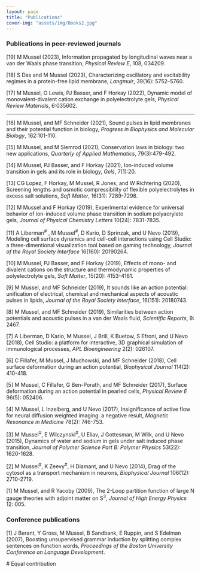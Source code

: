```yaml
---
layout: page
title: "Publications"
cover-img: "assets/img/Books2.jpg"
---
```


### Publications in peer-reviewed journals
[19] M Mussel (2023), Information propagated by longitudinal waves near a van der Waals phase transition, *Physical Review E*, 108, 034209. 

[18] S Das and M Mussel (2023), Characterizing oscillatory and excitability regimes in a protein-free
lipid membrane, *Langmuir*, 39(16): 5752–5760.

[17] M Mussel, O Lewis, PJ Basser, and F Horkay (2022), Dynamic model of monovalent-divalent cation exchange in polyelectrolyte gels, *Physical Review Materials*, 6:035602.

- - - 

[16] M Mussel, and MF Schneider (2021), Sound pulses in lipid membranes and their potential function in biology, <i>Progress in Biophysics and Molecular Biology</i>, 162:101-110.

[15] M Mussel, and M Slemrod (2021), Conservation laws in biology: two new applications, <i>Quarterly of Applied Mathematics</i>, 79(3):479-492.

[14] M Mussel, PJ Basser, and F Horkay (2021), Ion-induced volume transition in gels and its role in biology, <i>Gels</i>, 7(1):20.

[13] CG Lopez, F Horkay, M Mussel, R Jones, and W Richtering (2020), Screening lengths and osmotic compressibility of flexible polyelectrolytes in excess salt solutions, <i>Soft Matter</i>, 16(31):  7289-7298.

[12] M Mussel and F Horkay (2019), Experimental evidence for universal behavior of ion-induced volume phase transition in sodium polyacrylate gels, *Journal of Physical Chemistry Letters* 10(24): 7831-7835.

[11] A Liberman<sup>#</sup> , M Mussel<sup>#</sup>, D Kario, D Sprinzak, and U Nevo (2019), Modeling cell surface dynamics and cell-cell interactions using Cell Studio: a three-dimentional visualization tool based on gaming technology, *Journal of the Royal Society Interface* 16(160): 20190264.

[10] M Mussel, PJ Basser, and F Horkay (2019), Effects of mono- and divalent cations on the structure and thermodynamic properties of polyelectrolyte gels, *Soft Matter*, 15(20): 4153-4161.

[9] M Mussel, and MF Schneider (2019), It sounds like an action potential: unification of electrical, chemical and mechanical aspects of acoustic pulses in lipids, *Journal of the Royal Society Interface*, 16(151): 20180743.

[8] M Mussel, and MF Schneider (2019), Similarities between action potentials and acoustic pulses in a van der Waals fluid, *Scientific Reports*, 9: 2467.

[7] A Liberman, D Kario, M Mussel, J Brill, K Buetow, S Efroni, and U Nevo (2018), Cell Studio: a platform for interactive, 3D graphical simulation of immunological processes, *APL Bioengineering* 2(2): 026107.

[6] C Fillafer, M Mussel, J Muchowski, and MF Schneider (2018), Cell surface deformation during an action potential, *Biophysical Journal* 114(2): 410-418.

[5] M Mussel, C Fillafer, G Ben-Porath, and MF Schneider (2017), Surface deformation during an action potential in pearled cells, *Physical Review E* 96(5): 052406.

[4] M Mussel, L Inzelberg, and U Nevo (2017), Insignificance of active flow for neural diffusion weighted imaging: a negative result, *Magnetic Resonance in Medicine* 78(2): 746-753.

[3] M Mussel<sup>#</sup>, E Wilczynski<sup>#</sup>, U Eliav, J Gottesman, M Wilk, and U Nevo (2015), Dynamics of water and sodium in gels under salt induced phase transition, *Journal of Polymer Science Part B: Polymer Physics* 53(22): 1620-1628.

[2] M Mussel<sup>#</sup>, K Zeevy<sup>#</sup>, H Diamant, and U Nevo (2014), Drag of the cytosol as a transport mechanism in neurons, *Biophysical Journal* 106(12): 2710-2719.

[1] M Mussel, and R Yacoby (2009), The 2-Loop partition function of large N gauge theories with adjoint matter on S<sup>3</sup>, *Journal of High Energy Physics* 12: 005.

### Conference publications

[1] J Berant, Y Gross, M Mussel, B Sandbank, E Ruppin, and S Edelman (2007), Boosting unsupervised grammar induction by splitting complex sentences on function words, *Proceedings of the Boston University Conference on Language Development*.

\# Equal contribution
